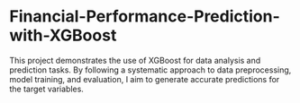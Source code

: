 # Financial-Performance-Prediction-with-XGBoost

This project demonstrates the use of XGBoost for data analysis and prediction tasks. By following a systematic approach to data preprocessing, model training, and evaluation, I aim to generate accurate predictions for the target variables.
